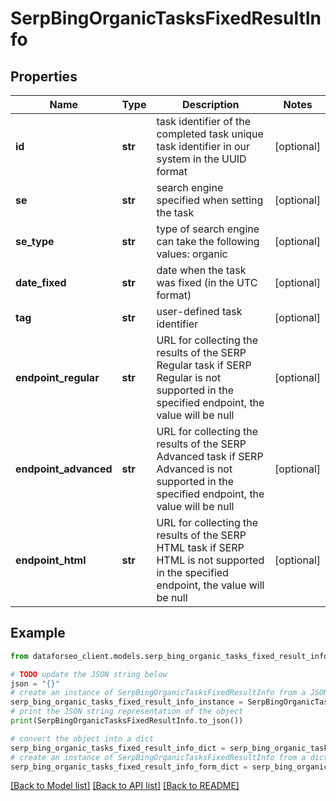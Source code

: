# SerpBingOrganicTasksFixedResultInfo


## Properties

Name | Type | Description | Notes
------------ | ------------- | ------------- | -------------
**id** | **str** | task identifier of the completed task unique task identifier in our system in the UUID format | [optional] 
**se** | **str** | search engine specified when setting the task | [optional] 
**se_type** | **str** | type of search engine can take the following values: organic | [optional] 
**date_fixed** | **str** | date when the task was fixed (in the UTC format) | [optional] 
**tag** | **str** | user-defined task identifier | [optional] 
**endpoint_regular** | **str** | URL for collecting the results of the SERP Regular task if SERP Regular is not supported in the specified endpoint, the value will be null | [optional] 
**endpoint_advanced** | **str** | URL for collecting the results of the SERP Advanced task if SERP Advanced is not supported in the specified endpoint, the value will be null | [optional] 
**endpoint_html** | **str** | URL for collecting the results of the SERP HTML task if SERP HTML is not supported in the specified endpoint, the value will be null | [optional] 

## Example

```python
from dataforseo_client.models.serp_bing_organic_tasks_fixed_result_info import SerpBingOrganicTasksFixedResultInfo

# TODO update the JSON string below
json = "{}"
# create an instance of SerpBingOrganicTasksFixedResultInfo from a JSON string
serp_bing_organic_tasks_fixed_result_info_instance = SerpBingOrganicTasksFixedResultInfo.from_json(json)
# print the JSON string representation of the object
print(SerpBingOrganicTasksFixedResultInfo.to_json())

# convert the object into a dict
serp_bing_organic_tasks_fixed_result_info_dict = serp_bing_organic_tasks_fixed_result_info_instance.to_dict()
# create an instance of SerpBingOrganicTasksFixedResultInfo from a dict
serp_bing_organic_tasks_fixed_result_info_form_dict = serp_bing_organic_tasks_fixed_result_info.from_dict(serp_bing_organic_tasks_fixed_result_info_dict)
```
[[Back to Model list]](../README.md#documentation-for-models) [[Back to API list]](../README.md#documentation-for-api-endpoints) [[Back to README]](../README.md)


